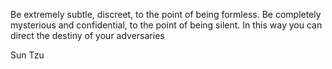 Be extremely subtle, discreet, to the point of being formless. Be completely mysterious and confidential, to the point of being silent. In this way you can direct the destiny of your adversaries


Sun Tzu
